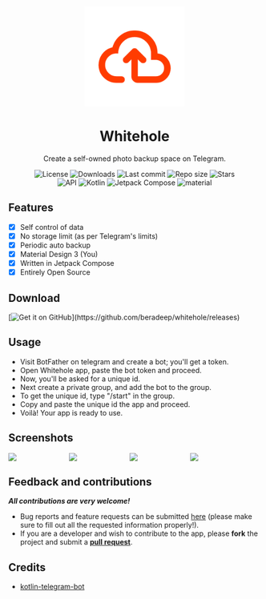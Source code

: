 <!-- ---------- Header ---------- -->
<div align="center">
  <img width="200" height="200"src="app/src/main/ic_launcher-playstore.png">
  <h1>Whitehole</h1>
<p>Create a self-owned photo backup space on Telegram.</p>

<!-- ---------- Badges ---------- -->
  <div align="center">
    <img alt="License" src="https://img.shields.io/github/license/beradeep/whitehole?color=c3e7ff&style=flat-square">
    <img alt="Downloads" src="https://img.shields.io/github/downloads/beradeep/whitehole/total.svg?color=c3e7ff&style=flat-square">
    <img alt="Last commit" src="https://img.shields.io/github/last-commit/beradeep/whitehole?color=c3e7ff&style=flat-square">
    <img alt="Repo size" src="https://img.shields.io/github/repo-size/beradeep/whitehole?color=c3e7ff&style=flat-square">
    <img alt="Stars" src="https://img.shields.io/github/stars/beradeep/whitehole?color=c3e7ff&style=flat-square">
    <br>
</div>

<!-- ----------   Labels ---------- -->
<div align="center"> 
  <img alt="API" src="https://img.shields.io/badge/Api%2024+-50f270?logo=android&logoColor=black&style=for-the-badge"/>
  <img alt="Kotlin" src="https://img.shields.io/badge/Kotlin-a503fc?logo=kotlin&logoColor=white&style=for-the-badge"/>
  <img alt="Jetpack Compose" src="https://img.shields.io/static/v1?style=for-the-badge&message=Jetpack+Compose&color=4285F4&logo=Jetpack+Compose&logoColor=FFFFFF&label="/>
  <img alt="material" src="https://custom-icon-badges.demolab.com/badge/material%20you-lightblue?style=for-the-badge&logocolor=333&logo=material-you"/>
</div>
</div>

<!-- ---------- Description ---------- -->
## Features

- [x] Self control of data
- [x] No storage limit (as per Telegram's limits)
- [x] Periodic auto backup
- [x] Material Design 3 (You)
- [x] Written in Jetpack Compose
- [x] Entirely Open Source

<!-- ---------- Download ---------- -->
## Download
<div align="start">    
  [<img src="https://raw.githubusercontent.com/vadret/android/master/assets/get-github.png" alt="Get it on GitHub" height="80">](https://github.com/beradeep/whitehole/releases)
</div>

<!-- ---------- Usage ---------- -->
## Usage

- Visit BotFather on telegram and create a bot; you'll get a token.
- Open Whitehole app, paste the bot token and proceed.
- Now, you'll be asked for a unique id.
- Next create a private group, and add the bot to the group.
- To get the unique id, type "/start" in the group.
- Copy and paste the unique id the app and proceed.
- Voilà! Your app is ready to use.


<!-- ---------- Screenshots ---------- -->
## Screenshots

<div style="display: flex;">
  <img src="https://github.com/beradeep/whitehole/blob/master/screenshots/Screenshot_20240619_124755.png" width=24%>
  <img src="https://github.com/beradeep/whitehole/blob/master/screenshots/Screenshot_20240619_125053.png" width=24%>
  <img src="https://github.com/beradeep/whitehole/blob/master/screenshots/Screenshot_20240619_125113.png" width=24%>
  <img src="https://github.com/beradeep/whitehole/blob/master/screenshots/Screenshot_20240619_125140.png" width=24%>

</div>

<!-- ---------- Contribution ---------- -->
## Feedback and contributions
***All contributions are very welcome!***

* Bug reports and feature requests can be submitted [here](https://github.com/beradeep/whitehole/issues) (please make sure to fill out all the requested information properly!).
* If you are a developer and wish to contribute to the app, please **fork** the project and submit a [**pull request**](https://help.github.com/articles/about-pull-requests/).

## Credits
* [kotlin-telegram-bot](https://github.com/kotlin-telegram-bot)
